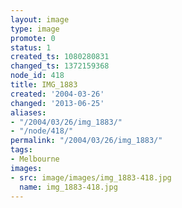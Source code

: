 ```yaml
---
layout: image
type: image
promote: 0
status: 1
created_ts: 1080280831
changed_ts: 1372159368
node_id: 418
title: IMG_1883
created: '2004-03-26'
changed: '2013-06-25'
aliases:
- "/2004/03/26/img_1883/"
- "/node/418/"
permalink: "/2004/03/26/img_1883/"
tags:
- Melbourne
images:
- src: image/images/img_1883-418.jpg
  name: img_1883-418.jpg
---
```


